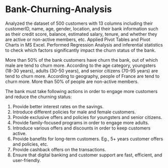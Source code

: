 # Bank-Churning-Analysis
Analyzed the dataset of 500 customers with 13 columns including their customerID, name, age, gender, location, and their bank information such as their credit score, balance, estimated salary, tenure, and whether they are active or non-active members, etc.
Applied Pivot Tables and Pivot Charts in MS Excel. Performed Regression Analysis and inferential statistics to check which factors significantly impact the churn status of the bank.

More than 50% of the bank customers have churn the bank, out of which male are tend to churn more. According to the age category, youngsters (18-30 years), adults (30-50 years), and senior citizens (70-95 years) are tend to churn more. According to geography, people of France are tend to churn more. More than 50% of people are non-active members.

The bank must take following actions in order to engage more customers and reduce the churning status:
1. Provide better interest rates on the savings.
2. Introduce different policies for male and female customers.
3. Provide exclusive offers and policies for youngsters and senior citizens.
4. Provide family-focused programs in order to engage more adults.
5. Introduce various offers and discounts in order to keep customers active.
6. Provide banefits for long-term customers. Eg., 5+ years customer offers and policies, etc.
7. Provide cashback offers on the transactions.
8. Ensure that digital banking and customer support are fast, efficient, and user-friendly.
